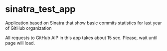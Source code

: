 sinatra_test_app
================

Application based on Sinatra that show basic commits statistics for last year of GitHub organization

All requests to GitHub AIP in this app takes about 15 sec. Please, wait until page will load.

